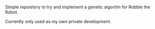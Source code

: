 Simple repoistory to try and implement a genetic algoritm for Robbie the Robot.

Currently only used as my own private development.